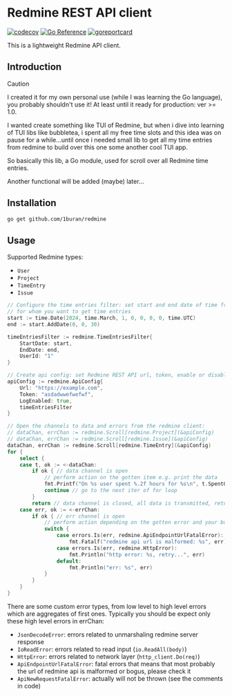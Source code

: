 # Redmine REST API client

[![codecov](https://codecov.io/github/1buran/redmine/graph/badge.svg?token=NNJYP8B5V8)](https://codecov.io/github/1buran/redmine)
[![Go Reference](https://pkg.go.dev/badge/github.com/1buran/redmine.svg)](https://pkg.go.dev/github.com/1buran/redmine)
[![goreportcard](https://goreportcard.com/badge/github.com/1buran/redmine)](https://goreportcard.com/report/github.com/1buran/redmine)

This is a lightweight Redmine API client.

## Introduction

> [!CAUTION]
> I created it for my own personal use (while I was learning the Go language),
> you probably shouldn't use it! At least until it ready for production: ver >= 1.0.

I wanted create something like TUI of Redmine, but when i dive into learning of TUI libs like bubbletea, i spent all my free time slots and this idea was on pause for a while...until once i needed
small lib to get all my time entries from redmine to build over this one some another cool TUI app.

So basically this lib, a Go module, used for scroll over all Redmine time entries.

Another functional will be added (maybe) later...

## Installation

```sh
go get github.com/1buran/redmine
```

## Usage

Supported Redmine types:

- `User`
- `Project`
- `TimeEntry`
- `Issue`

```go
// Configure the time entries filter: set start and end date of time frame and user id
// for whom you want to get time entries
start := time.Date(2024, time.March, 1, 0, 0, 0, 0, time.UTC)
end := start.AddDate(0, 0, 30)

timeEntriesFilter := redmine.TimeEntriesFilter{
    StartDate: start,
    EndDate: end,
    UserId: "1"
}

// Create api config: set Redmine REST API url, token, enable or disable logging
apiConfig := redmine.ApiConfig{
    Url: "https://example.com",
    Token: "asdadwwefwefwf",
    LogEnabled: true,
    timeEntriesFilter
}

// Open the channels to data and errors from the redmine client:
// dataChan, errChan := redmine.Scroll[redmine.Project](&apiConfig)
// dataChan, errChan := redmine.Scroll[redmine.Issue](&apiConfig)
dataChan, errChan := redmine.Scroll[redmine.TimeEntry](&apiConfig)
for {
    select {
    case t, ok := <-dataChan:
        if ok { // data channel is open
            // perform action on the gotten item e.g. print the data
            fmt.Printf("On %s user spent %.2f hours for %s\n", t.SpentOn, t.Hours, t.Comment)
            continue // go to the next iter of for loop
        }
        return // data channel is closed, all data is transmitted, return to the main loop
    case err, ok := <-errChan:
        if ok { // err channel is open
            // perform action depending on the gotten error and your business logic
            switch {
                case errors.Is(err, redmine.ApiEndpointUrlFatalError):
                    fmt.Fatalf("redmine api url is malformed: %s", err)
                case errors.Is(err, redmine.HttpError):
                    fmt.Println("http error: %s, retry...", err)
                default:
                    fmt.Println("err: %s", err)
            }
        }
    }
}
```

There are some custom error types, from low level to high level errors which are aggregates of first ones. Typically you should be expect only these high level errors in errChan:

- `JsonDecodeError`: errors related to unmarshaling redmine server response
- `IoReadError`: errors related to read input (`io.ReadAll(body)`)
- `HttpError`: errors related to network layer (`http_client.Do(req)`)
- `ApiEndpointUrlFatalError`: fatal errors that means that most probably
  the url of redmine api is malformed or bogus, please check it
- `ApiNewRequestFatalError`: actually will not be thrown (see the comments in code)
